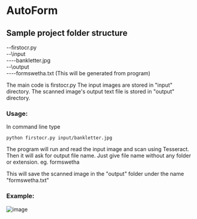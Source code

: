 # AutoForm

## Sample project folder structure

--firstocr.py<br>
--\input<br>
----bankletter.jpg<br>
--\output<br>
----formswetha.txt (This will be generated from program)<br>

The main code is firstocr.py
The input images are stored in "input" directory.
The scanned image's output text file is stored in "output" directory.

### Usage:

In command line type

`python firstocr.py input/bankletter.jpg`

The program will run and read the input image and scan using Tesseract. Then it will ask for output file name. Just give file name without any folder or extension. 
eg. formswetha

This will save the scanned image in the "output" folder under the name "formswetha.txt"

### Example:


![image](https://user-images.githubusercontent.com/5920239/127966984-bbdbc032-5cb4-4a1c-9457-a177c869f4f4.png)

